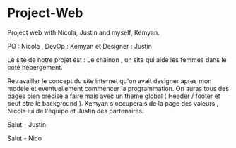 # Project-Web
Project web with Nicola, Justin and myself, Kemyan.

PO : Nicola , DevOp : Kemyan et Designer : Justin

Le site de notre projet est : Le chainon , un site qui aide les femmes dans le coté hébergement.

Retravailler le concept du site internet qu'on avait designer apres mon modele et eventuellement commencer la programmation.
On auras tous des pages bien précise a faire mais avec un theme global ( Header / footer et peut etre le background ).
Kemyan s'occuperais de la page des valeurs , Nicola lui de l'équipe et Justin des partenaires.

Salut - Justin

Salut - Nico

